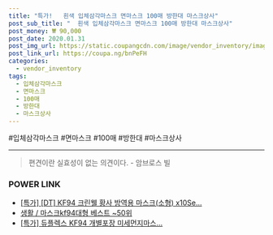 ```yaml
--- 
title: "특가!   흰색 입체삼각마스크 면마스크 100매 방한대 마스크상사" 
post_sub_title: "  흰색 입체삼각마스크 면마스크 100매 방한대 마스크상사" 
post_money: ₩ 90,000 
post_date: 2020.01.31 
post_img_url: https://static.coupangcdn.com/image/vendor_inventory/images/2017/10/18/8/1/e3fd4723-c5e7-4b0f-bfe4-9334b4f669b1.jpg 
post_link_url: https://coupa.ng/bnPeFH 
categories: 
  - vendor_inventory 
tags: 
  - 입체삼각마스크 
  - 면마스크 
  - 100매 
  - 방한대 
  - 마스크상사 
--- 
```

  #입체삼각마스크 #면마스크 #100매 #방한대 #마스크상사 
<hr> 

> 편견이란 실효성이 없는 의견이다. - 암브로스 빌 


### POWER LINK

* <a href="https://blog.naver.com/an0733/221789175604" target="_blank">[특가] [DT] KF94 크린웰 황사 방역용 마스크(소형) x10Se...</a>
* <a href="https://blog.naver.com/santokki14/221791137585" target="_blank">생활 / 마스크kf94대형 베스트 ~50위</a>
* <a href="https://blog.naver.com/sakai111/221788053997" target="_blank">[특가] 듀플렉스 KF94 개별포장 미세먼지마스...</a>

